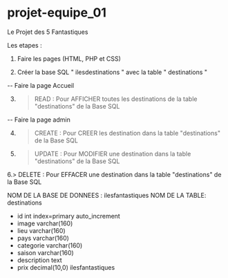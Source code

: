 # projet-equipe_01

Le Projet des 5 Fantastiques
 
 Les etapes :

 1. Faire les pages (HTML, PHP et CSS)

 2. Créer la base SQL " ilesdestinations " avec la table " destinations "

-- Faire la page Accueil
 
3. > READ : Pour AFFICHER toutes les destinations de la table "destinations" de la Base SQL

-- Faire la page admin

 4. > CREATE : Pour CREER les destination dans la table "destinations" de la Base SQL

 5. > UPDATE : Pour MODIFIER une destination dans la table "destinations" de la Base SQL

 6.> DELETE : Pour EFFACER une destination dans la table "destinations" de la Base SQL
 
NOM DE LA BASE DE DONNEES :      ilesfantastiques
   NOM DE LA TABLE:      destinations
 
- id                               int              index=primary            auto_increment
- image                                             varchar(160)
- lieu                                              varchar(160) 
- pays                                              varchar(160)
- categorie                                         varchar(160)
- saison                                            varchar(160)
- description                                       text
- prix                                              decimal(10,0)
ilesfantastiques

